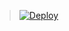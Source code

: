 > [![Deploy](https://www.herokucdn.com/deploy/button.png)](https://dashboard.heroku.com/new?template=https://github.com/liedieyou/desktop-tutorial)
